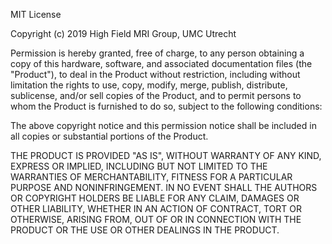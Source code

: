 MIT License

Copyright (c) 2019 High Field MRI Group, UMC Utrecht

Permission is hereby granted, free of charge, to any person obtaining a copy
of this hardware, software, and associated documentation files (the "Product"),
to deal in the Product without restriction, including without limitation the
rights to use, copy, modify, merge, publish, distribute, sublicense, and/or sell 
copies of the Product, and to permit persons to whom the Product is furnished 
to do so, subject to the following conditions:

The above copyright notice and this permission notice shall be included in all 
copies or substantial portions of the Product.

THE PRODUCT IS PROVIDED "AS IS", WITHOUT WARRANTY OF ANY KIND, EXPRESS OR 
IMPLIED, INCLUDING BUT NOT LIMITED TO THE WARRANTIES OF MERCHANTABILITY, 
FITNESS FOR A PARTICULAR PURPOSE AND NONINFRINGEMENT. IN NO EVENT SHALL THE 
AUTHORS OR COPYRIGHT HOLDERS BE LIABLE FOR ANY CLAIM, DAMAGES OR OTHER 
LIABILITY, WHETHER IN AN ACTION OF CONTRACT, TORT OR OTHERWISE, ARISING FROM, 
OUT OF OR IN CONNECTION WITH THE PRODUCT OR THE USE OR OTHER DEALINGS IN THE 
PRODUCT.